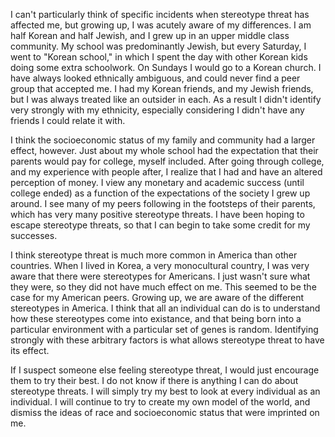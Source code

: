 I can't particularly think of specific incidents when stereotype threat has affected me, but growing up, I was acutely aware of my differences. I am half Korean and half Jewish, and I grew up in an upper middle class community. My school was predominantly Jewish, but every Saturday, I went to "Korean school," in which I spent the day with other Korean kids doing some extra schoolwork. On Sundays I would go to a Korean church. I have always looked ethnically ambiguous, and could never find a peer group that accepted me. I had my Korean friends, and my Jewish friends, but I was always treated like an outsider in each. As a result I didn't identify very strongly with my ethnicity, especially considering I didn't have any friends I could relate it with. 

I think the socioeconomic status of my family and community had a larger effect, however. Just about my whole school had the expectation that their parents would pay for college, myself included. After going through college, and my experience with people after, I realize that I had and have an altered perception of money. I view any monetary and academic success (until college ended) as a function of the expectations of the society I grew up around. I see many of my peers following in the footsteps of their parents, which has very many positive stereotype threats. I have been hoping to escape stereotype threats, so that I can begin to take some credit for my successes.

I think stereotype threat is much more common in America than other countries. When I lived in Korea, a very monocultural country, I was very aware that there were stereotypes for Americans. I just wasn't sure what they were, so they did not have much effect on me. This seemed to be the case for my American peers. Growing up, we are aware of the different stereotypes in America. I think that all an individual can do is to understand how these stereotypes come into existance, and that being born into a particular environment with a particular set of genes is random. Identifying strongly with these arbitrary factors is what allows stereotype threat to have its effect.

If I suspect someone else feeling stereotype threat, I would just encourage them to try their best. I do not know if there is anything I can do about stereotype threats. I will simply try my best to look at every individual as an individual. I will continue to try to create my own model of the world, and dismiss the ideas of race and socioeconomic status that were imprinted on me.